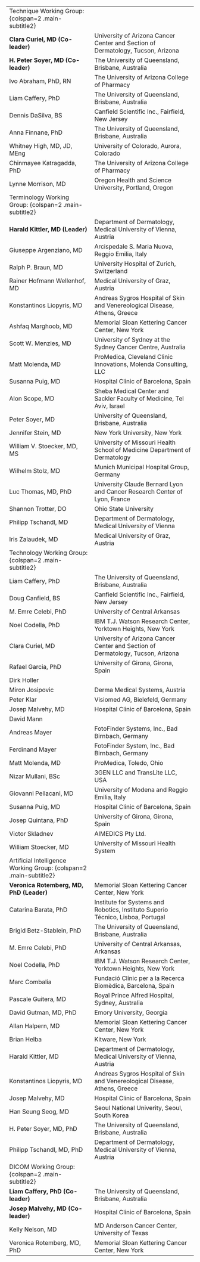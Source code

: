 | | |
| - | - |
| Technique Working Group: {colspan=2 .main-subtitle2} | |
| **Clara Curiel, MD (Co-leader)** | University of Arizona Cancer Center and Section of Dermatology, Tucson, Arizona |
| **H. Peter Soyer, MD (Co-leader)** | The University of Queensland, Brisbane, Australia |
| Ivo Abraham, PhD, RN | The University of Arizona College of Pharmacy |
| Liam Caffery, PhD | The University of Queensland, Brisbane, Australia |
| Dennis DaSilva, BS | Canfield Scientific Inc., Fairfield, New Jersey |
| Anna Finnane, PhD | The University of Queensland, Brisbane, Australia |
| Whitney High, MD, JD, MEng | University of Colorado, Aurora, Colorado |
| Chinmayee Katragadda, PhD | The University of Arizona College of Pharmacy |
| Lynne Morrison, MD | Oregon Health and Science University, Portland, Oregon |
| Terminology Working Group: {colspan=2 .main-subtitle2} |  |
| **Harald Kittler, MD (Leader)** | Department of Dermatology, Medical University of Vienna, Austria |
| Giuseppe Argenziano, MD | Arcispedale S. Maria Nuova, Reggio Emilia, Italy |
| Ralph P. Braun, MD | University Hospital of Zurich, Switzerland |
| Rainer Hofmann Wellenhof, MD | Medical University of Graz, Austria |
| Konstantinos Liopyris, MD | Andreas Sygros Hospital of Skin and Venereological Disease, Athens, Greece |
| Ashfaq Marghoob, MD | Memorial Sloan Kettering Cancer Center, New York |
| Scott W. Menzies, MD | University of Sydney at the Sydney Cancer Centre, Australia |
| Matt Molenda, MD | ProMedica, Cleveland Clinic Innovations, Molenda Consulting, LLC |
| Susanna Puig, MD | Hospital Clinic of Barcelona, Spain |
| Alon Scope, MD | Sheba Medical Center and Sackler Faculty of Medicine, Tel Aviv, Israel |
| Peter Soyer, MD | University of Queensland, Brisbane, Australia |
| Jennifer Stein, MD | New York University, New York |
| William V. Stoecker,  MD, MS | University of Missouri Health School of Medicine Department of Dermatology |
| Wilhelm Stolz, MD | Munich Municipal Hospital Group, Germany |
| Luc Thomas, MD, PhD | University Claude Bernard Lyon and Cancer Research Center of Lyon, France |
| Shannon Trotter, DO | Ohio State University |
| Philipp Tschandl, MD | Department of Dermatology, Medical University of Vienna |
| Iris Zalaudek, MD | Medical University of Graz, Austria |
| Technology Working Group: {colspan=2 .main-subtitle2} |  |
| Liam Caffery, PhD | The University of Queensland, Brisbane, Australia |
| Doug Canfield, BS | Canfield Scientific Inc., Fairfield, New Jersey |
| M. Emre Celebi, PhD | University of Central Arkansas |
| Noel Codella, PhD | IBM T.J. Watson Research Center, Yorktown Heights, New York |
| Clara Curiel, MD | University of Arizona Cancer Center and Section of Dermatology, Tucson, Arizona |
| Rafael Garcia, PhD | University of Girona, Girona, Spain |
| Dirk Holler |
| Miron Josipovic | Derma Medical Systems, Austria |
| Peter Klar | Visiomed AG, Bielefeld, Germany |
| Josep Malvehy, MD | Hospital Clinic of Barcelona, Spain |
| David Mann |
| Andreas Mayer | FotoFinder Systems, Inc., Bad Birnbach, Germany |
| Ferdinand Mayer | FotoFinder System, Inc., Bad Birnbach, Germany |
| Matt Molenda, MD | ProMedica, Toledo, Ohio |
| Nizar Mullani, BSc | 3GEN LLC and TransLite LLC, USA |
| Giovanni Pellacani, MD | University of Modena and Reggio Emilia, Italy |
| Susanna Puig, MD | Hospital Clinic of Barcelona, Spain |
| Josep Quintana, PhD | University of Girona, Girona, Spain |
| Victor Skladnev | AIMEDICS Pty Ltd. |
| William Stoecker, MD | University of Missouri Health System |
| Artificial Intelligence Working Group: {colspan=2 .main-subtitle2} |  |
| **Veronica Rotemberg, MD, PhD (Leader)** | Memorial Sloan Kettering Cancer Center, New York |
| Catarina Barata, PhD | Institute for Systems and Robotics, Instituto Superio Técnico, Lisboa, Portugal |
| Brigid Betz-Stablein, PhD | The University of Queensland, Brisbane, Australia |
| M. Emre Celebi, PhD | University of Central Arkansas, Arkansas |
| Noel Codella, PhD | IBM T.J. Watson Research Center, Yorktown Heights, New York |
| Marc Combalia | Fundació Clínic per a la Recerca Biomèdica, Barcelona, Spain |
| Pascale Guitera, MD | Royal Prince Alfred Hospital, Sydney, Australia |
| David Gutman, MD, PhD | Emory University, Georgia |
| Allan Halpern, MD | Memorial Sloan Kettering Cancer Center, New York |
| Brian Helba | Kitware, New York |
| Harald Kittler, MD | Department of Dermatology, Medical University of Vienna, Austria |
| Konstantinos Liopyris, MD | Andreas Sygros Hospital of Skin and Venereological Disease, Athens, Greece |
| Josep Malvehy, MD | Hospital Clinic of Barcelona, Spain |
| Han Seung Seog, MD | Seoul National Univerity, Seoul, South Korea |
| H. Peter Soyer, MD, PhD | The University of Queensland, Brisbane, Australia |
| Philipp Tschandl, MD, PhD | Department of Dermatology, Medical University of Vienna, Austria |
| DICOM Working Group: {colspan=2 .main-subtitle2} |  |
| **Liam Caffery, PhD (Co-leader)** | The University of Queensland, Brisbane, Australia |
| **Josep Malvehy, MD (Co-leader)** | Hospital Clinic of Barcelona, Spain |
| Kelly Nelson, MD | MD Anderson Cancer Center, University of Texas |
| Veronica Rotemberg, MD, PhD | Memorial Sloan Kettering Cancer Center, New York |
